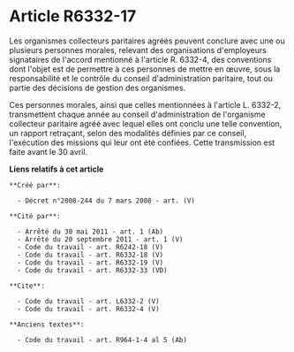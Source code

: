# Article R6332-17

Les organismes collecteurs paritaires agréés peuvent conclure avec une ou plusieurs personnes morales, relevant des
organisations d'employeurs signataires de l'accord mentionné à l'article R. 6332-4, des conventions dont l'objet est de
permettre à ces personnes de mettre en œuvre, sous la responsabilité et le contrôle du conseil d'administration paritaire,
tout ou partie des décisions de gestion des organismes. 

Ces personnes morales, ainsi que celles mentionnées à l'article L. 6332-2, transmettent chaque année au conseil
d'administration de l'organisme collecteur paritaire agréé avec lequel elles ont conclu une telle convention, un rapport
retraçant, selon des modalités définies par ce conseil, l'exécution des missions qui leur ont été confiées. Cette
transmission est faite avant le 30 avril.

**Liens relatifs à cet article**

	**Créé par**:

	  - Décret n°2008-244 du 7 mars 2008 - art. (V)

	**Cité par**:

	  - Arrêté du 30 mai 2011 - art. 1 (Ab)
	  - Arrêté du 20 septembre 2011 - art. 1 (V)
	  - Code du travail - art. R6242-18 (V)
	  - Code du travail - art. R6332-18 (V)
	  - Code du travail - art. R6332-19 (V)
	  - Code du travail - art. R6332-33 (VD)

	**Cite**:

	  - Code du travail - art. L6332-2 (V)
	  - Code du travail - art. R6332-4 (V)

	**Anciens textes**:

	  - Code du travail - art. R964-1-4 al 5 (Ab)
